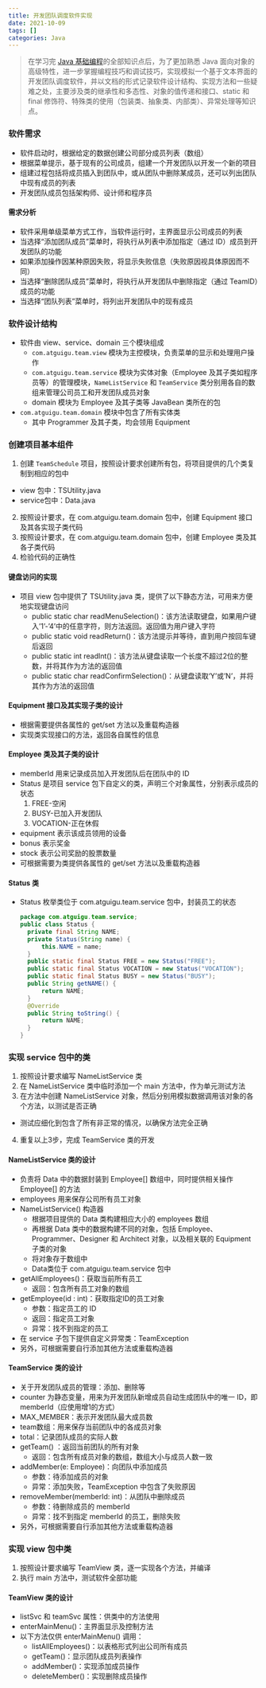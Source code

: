 ```yaml
---
title: 开发团队调度软件实现
date: 2021-10-09
tags: []
categories: Java
---
```


> 在学习完 [Java 基础编程](/Java基础)的全部知识点后，为了更加熟悉 Java 面向对象的高级特性，进一步掌握编程技巧和调试技巧，实现模拟一个基于文本界面的开发团队调度软件，并以文档的形式记录软件设计结构、实现方法和一些疑难之处，主要涉及类的继承性和多态性、对象的值传递和接口、static 和 final 修饰符、特殊类的使用（包装类、抽象类、内部类）、异常处理等知识点。

<!--more-->

### 软件需求

- 软件启动时，根据给定的数据创建公司部分成员列表（数组）
- 根据菜单提示，基于现有的公司成员，组建一个开发团队以开发一个新的项目
- 组建过程包括将成员插入到团队中，或从团队中删除某成员，还可以列出团队中现有成员的列表
- 开发团队成员包括架构师、设计师和程序员

#### 需求分析

- 软件采用单级菜单方式工作，当软件运行时，主界面显示公司成员的列表
- 当选择“添加团队成员”菜单时，将执行从列表中添加指定（通过 ID）成员到开发团队的功能
- 如果添加操作因某种原因失败，将显示失败信息（失败原因视具体原因而不同）
- 当选择“删除团队成员”菜单时，将执行从开发团队中删除指定（通过 TeamID）成员的功能
- 当选择“团队列表”菜单时，将列出开发团队中的现有成员

### 软件设计结构

- 软件由 view、service、domain 三个模块组成
  - `com.atguigu.team.view` 模块为主控模块，负责菜单的显示和处理用户操作
  - `com.atguigu.team.service` 模块为实体对象（Employee 及其子类如程序员等）的管理模块，`NameListService` 和 `TeamService` 类分别用各自的数组来管理公司员工和开发团队成员对象
  - domain 模块为 Employee 及其子类等 JavaBean 类所在的包
- `com.atguigu.team.domain` 模块中包含了所有实体类
  - 其中 Programmer 及其子类，均会领用 Equipment

### 创建项目基本组件

1.	创建 `TeamSchedule` 项目，按照设计要求创建所有包，将项目提供的几个类复制到相应的包中
   - view 包中：TSUtility.java
   - service包中：Data.java
2.	按照设计要求，在 com.atguigu.team.domain 包中，创建 Equipment 接口及其各实现子类代码
3.	按照设计要求，在 com.atguigu.team.domain 包中，创建 Employee 类及其各子类代码
4.	检验代码的正确性

#### 键盘访问的实现

- 项目 view 包中提供了 TSUtility.java 类，提供了以下静态方法，可用来方便地实现键盘访问
  - public static char readMenuSelection()：该方法读取键盘，如果用户键入’1’-’4’中的任意字符，则方法返回。返回值为用户键入字符
  - public static void readReturn()：该方法提示并等待，直到用户按回车键后返回
  - public static int readInt()：该方法从键盘读取一个长度不超过2位的整数，并将其作为方法的返回值
  - public static char readConfirmSelection()：从键盘读取‘Y’或’N’，并将其作为方法的返回值

#### Equipment 接口及其实现子类的设计

- 根据需要提供各属性的 get/set 方法以及重载构造器
- 实现类实现接口的方法，返回各自属性的信息

#### Employee 类及其子类的设计

- memberId 用来记录成员加入开发团队后在团队中的 ID
- Status 是项目 service 包下自定义的类，声明三个对象属性，分别表示成员的状态
  1. FREE-空闲
  2. BUSY-已加入开发团队
  3. VOCATION-正在休假
- equipment 表示该成员领用的设备
- bonus 表示奖金
- stock 表示公司奖励的股票数量
- 可根据需要为类提供各属性的 get/set 方法以及重载构造器

#### Status 类

- Status 枚举类位于 com.atguigu.team.service 包中，封装员工的状态

  ```java
  package com.atguigu.team.service;
  public class Status {
  	private final String NAME;
    private Status(String name) {
    	this.NAME = name;
    }
    public static final Status FREE = new Status("FREE");
    public static final Status VOCATION = new Status("VOCATION"); 
    public static final Status BUSY = new Status("BUSY");
    public String getNAME() {
    	return NAME;
    }
    @Override
    public String toString() {
    	return NAME;
    }
  }
  ```

### 实现 service 包中的类

1.	按照设计要求编写 NameListService 类
2.	在 NameListService 类中临时添加一个 main 方法中，作为单元测试方法
3.	在方法中创建 NameListService 对象，然后分别用模拟数据调用该对象的各个方法，以测试是否正确
   - 测试应细化到包含了所有非正常的情况，以确保方法完全正确
4.	重复以上3步，完成 TeamService 类的开发

#### NameListService 类的设计

- 负责将 Data 中的数据封装到 Employee[] 数组中，同时提供相关操作 Employee[] 的方法
- employees 用来保存公司所有员工对象
- NameListService() 构造器
  - 根据项目提供的 Data 类构建相应大小的 employees 数组
  - 再根据 Data 类中的数据构建不同的对象，包括 Employee、Programmer、Designer 和 Architect 对象，以及相关联的 Equipment 子类的对象
  - 将对象存于数组中
  - Data类位于 com.atguigu.team.service 包中
- getAllEmployees()：获取当前所有员工
  - 返回：包含所有员工对象的数组
- getEmployee(id : int)：获取指定ID的员工对象
  - 参数：指定员工的 ID
  - 返回：指定员工对象
  - 异常：找不到指定的员工
- 在 service 子包下提供自定义异常类：TeamException
- 另外，可根据需要自行添加其他方法或重载构造器

#### TeamService 类的设计

- 关于开发团队成员的管理：添加、删除等
- counter 为静态变量，用来为开发团队新增成员自动生成团队中的唯一 ID，即 memberId（应使用增1的方式）
- MAX_MEMBER：表示开发团队最大成员数
- team数组：用来保存当前团队中的各成员对象
- total：记录团队成员的实际人数
- getTeam() ：返回当前团队的所有对象
  - 返回：包含所有成员对象的数组，数组大小与成员人数一致
- addMember(e: Employee)：向团队中添加成员
  - 参数：待添加成员的对象
  - 异常：添加失败，TeamException 中包含了失败原因
- removeMember(memberId: int)：从团队中删除成员
  - 参数：待删除成员的 memberId
  - 异常：找不到指定 memberId 的员工，删除失败
- 另外，可根据需要自行添加其他方法或重载构造器

### 实现 view 包中类

1.	按照设计要求编写 TeamView 类，逐一实现各个方法，并编译
2.	执行 main 方法中，测试软件全部功能

#### TeamView 类的设计

- listSvc 和 teamSvc 属性：供类中的方法使用
- enterMainMenu()：主界面显示及控制方法
- 以下方法仅供 enterMainMenu() 调用：
  - listAllEmployees()：以表格形式列出公司所有成员
  - getTeam()：显示团队成员列表操作
  - addMember()：实现添加成员操作
  - deleteMember()：实现删除成员操作

